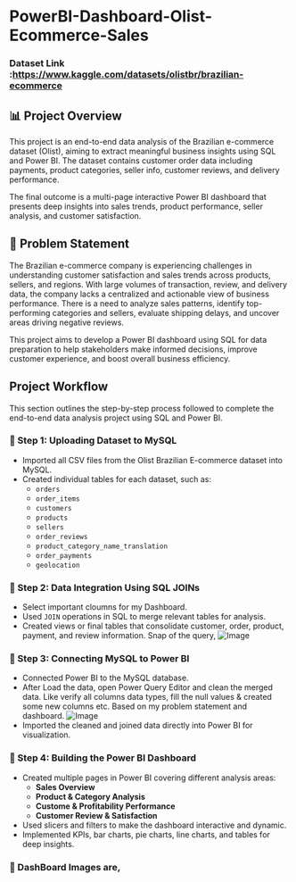 # PowerBI-Dashboard-Olist-Ecommerce-Sales

### Dataset Link :https://www.kaggle.com/datasets/olistbr/brazilian-ecommerce

## 📊 Project Overview

This project is an end-to-end data analysis of the Brazilian e-commerce dataset (Olist), aiming to extract meaningful business insights using SQL and Power BI. The dataset contains customer order data including payments, product categories, seller info, customer reviews, and delivery performance.

The final outcome is a multi-page interactive Power BI dashboard that presents deep insights into sales trends, product performance, seller analysis, and customer satisfaction.

## 📌 Problem Statement

The Brazilian e-commerce company is experiencing challenges in understanding customer satisfaction and sales trends across products, sellers, and regions. With large volumes of transaction, review, and delivery data, the company lacks a centralized and actionable view of business performance. There is a need to analyze sales patterns, identify top-performing categories and sellers, evaluate shipping delays, and uncover areas driving negative reviews.

This project aims to develop a Power BI dashboard using SQL for data preparation to help stakeholders make informed decisions, improve customer experience, and boost overall business efficiency.

## Project Workflow

This section outlines the step-by-step process followed to complete the end-to-end data analysis project using SQL and Power BI.

### 🔹 Step 1: Uploading Dataset to MySQL
- Imported all CSV files from the Olist Brazilian E-commerce dataset into MySQL.
- Created individual tables for each dataset, such as:
  - `orders`
  - `order_items`
  - `customers`
  - `products`
  - `sellers`
  - `order_reviews`
  - `product_category_name_translation`
  - `order_payments`
  - `geolocation`

### 🔹 Step 2: Data Integration Using SQL JOINs
- Select important cloumns for my Dashboard.
- Used `JOIN` operations in SQL to merge relevant tables for analysis.
- Created views or final tables that consolidate customer, order, product, payment, and review information.
  Snap of the query,
 ![Image](https://github.com/user-attachments/assets/55056fe5-0979-4b6b-af3a-6b19c84ac8d3)

### 🔹 Step 3: Connecting MySQL to Power BI
- Connected Power BI to the MySQL database.
- After Load the data, open Power Query Editor and clean the merged data. Like verify all columns data types, fill the null values & created some new columns etc. Based on my problem statement and dashboard.
![Image](https://github.com/user-attachments/assets/e798cf34-2c13-4275-b062-e8610cd6b269)
- Imported the cleaned and joined data directly into Power BI for visualization.

### 🔹 Step 4: Building the Power BI Dashboard
- Created multiple pages in Power BI covering different analysis areas:
  - **Sales Overview**
  - **Product & Category Analysis**
  - **Custome & Profitability Performance**
  - **Customer Review & Satisfaction**
- Used slicers and filters to make the dashboard interactive and dynamic.
- Implemented KPIs, bar charts, pie charts, line charts, and tables for deep insights.

### 🔹 DashBoard Images are,



